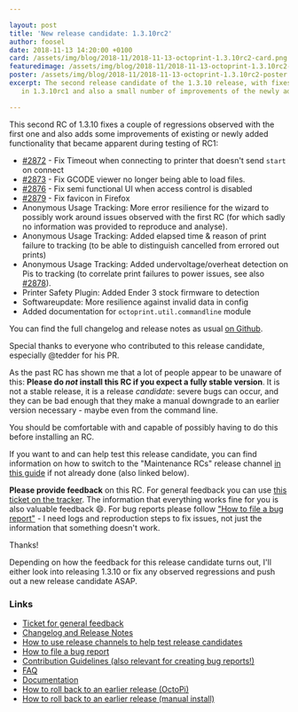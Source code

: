 ```yaml
---

layout: post
title: 'New release candidate: 1.3.10rc2'
author: foosel
date: 2018-11-13 14:20:00 +0100
card: /assets/img/blog/2018-11/2018-11-13-octoprint-1.3.10rc2-card.png
featuredimage: /assets/img/blog/2018-11/2018-11-13-octoprint-1.3.10rc2-card.png
poster: /assets/img/blog/2018-11/2018-11-13-octoprint-1.3.10rc2-poster.png
excerpt: The second release candidate of the 1.3.10 release, with fixes for regressions discovered
   in 1.3.10rc1 and also a small number of improvements of the newly added functionality.

---
```


This second RC of 1.3.10 fixes a couple of regressions observed with the first one and also adds some improvements
of existing or newly added functionality that became apparent during testing of RC1:

  * [#2872](https://github.com/foosel/OctoPrint/issues/2872) - Fix Timeout when connecting to printer that doesn't send `start` on connect
  * [#2873](https://github.com/foosel/OctoPrint/issues/2873) - Fix GCODE viewer no longer being able to load files.
  * [#2876](https://github.com/foosel/OctoPrint/issues/2876) - Fix semi functional UI when access control is disabled
  * [#2879](https://github.com/foosel/OctoPrint/issues/2879) - Fix favicon in Firefox
  * Anonymous Usage Tracking: More error resilience for the wizard to possibly work around issues observed with the first RC (for which sadly no information was provided to reproduce and analyse).
  * Anonymous Usage Tracking: Added elapsed time & reason of print failure to tracking (to be able to distinguish cancelled from errored out prints)
  * Anonymous Usage Tracking: Added undervoltage/overheat detection on Pis to tracking (to correlate print failures to power issues, see also [#2878](https://github.com/foosel/OctoPrint/pull/2878)).
  * Printer Safety Plugin: Added Ender 3 stock firmware to detection
  * Softwareupdate: More resilience against invalid data in config
  * Added documentation for `octoprint.util.commandline` module

You can find the full changelog and release notes as usual [on Github](https://github.com/foosel/OctoPrint/releases/tag/1.3.10rc2).

Special thanks to everyone who contributed to this release candidate, especially @tedder for his PR.

As the past RC has shown me that a lot of people appear to be unaware of this: **Please do *not* install this RC if you 
expect a fully stable version**. It is not a stable release, it is a release *candidate*: severe bugs can occur, and 
they can be bad enough that they make a manual downgrade to an earlier version necessary - maybe even from the command line. 

You should be comfortable with and capable of possibly having to do this before installing an RC.

If you want to and can help test this release candidate, you can find information on how to switch to the 
"Maintenance RCs" release channel [in this guide](https://discourse.octoprint.org/t/how-to-use-the-release-channels-to-help-test-release-candidates/402)
if not already done (also linked below).

**Please provide feedback** on this RC. For general feedback you can use 
[this ticket on the tracker](https://github.com/foosel/OctoPrint/issues/2889).
The information that everything works fine for you is also valuable feedback 😄. For bug reports please follow
["How to file a bug report"](https://github.com/foosel/OctoPrint/blob/master/CONTRIBUTING.md#how-to-file-a-bug-report) - 
I need logs and reproduction steps to fix issues, not just the information that something doesn't work.

Thanks!

Depending on how the feedback for this release candidate turns out, I'll either look into releasing 1.3.10 or fix any 
observed regressions and push out a new release candidate ASAP.

### Links

  * [Ticket for general feedback](https://github.com/foosel/OctoPrint/issues/2889)
  * [Changelog and Release Notes](https://github.com/foosel/OctoPrint/releases/tag/1.3.10rc2)
  * [How to use release channels to help test release candidates](https://discourse.octoprint.org/t/how-to-use-the-release-channels-to-help-test-release-candidates/402)
  * [How to file a bug report](https://github.com/foosel/OctoPrint/blob/master/CONTRIBUTING.md#how-to-file-a-bug-report)
  * [Contribution Guidelines (also relevant for creating bug reports!)](https://github.com/foosel/OctoPrint/blob/master/CONTRIBUTING.md)
  * [FAQ](https://faq.octoprint.org)
  * [Documentation](http://docs.octoprint.org/)
  * [How to roll back to an earlier release (OctoPi)](https://discourse.octoprint.org/t/how-can-i-revert-to-an-older-version-of-the-octoprint-installation-on-my-octopi-image/205)
  * [How to roll back to an earlier release (manual install)](https://discourse.octoprint.org/t/how-can-i-roll-back-to-an-earlier-version-after-an-update/234)
